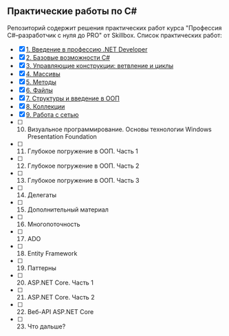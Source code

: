 ## Практические работы по C#

Репозиторий содержит решения практических работ курса "Профессия C#–разработчик с нуля до PRO" от Skillbox.
Список практических работ:
- [x] [1. Введение в профессию .NET Developer](https://github.com/QuiShimo/sb-csharp/tree/main/sb-homework01)
- [x] [2. Базовые возможности C#](https://github.com/QuiShimo/sb-csharp/tree/main/sb-homework02)
- [x] [3. Управляющие конструкции: ветвление и циклы](https://github.com/QuiShimo/sb-csharp/tree/main/sb-homework03)
- [x] [4. Массивы](https://github.com/QuiShimo/sb-csharp/tree/main/sb-homework04)
- [x] [5. Методы](https://github.com/QuiShimo/sb-csharp/tree/main/sb-homework05)
- [x] [6. Файлы](https://github.com/QuiShimo/sb-csharp/tree/main/sb-homework06)
- [x] [7. Структуры и введение в ООП](https://github.com/QuiShimo/sb-csharp/tree/main/sb-homework07)
- [x] [8. Коллекции](https://github.com/QuiShimo/sb-csharp/tree/main/sb-homework08)
- [x] [9. Работа с сетью](https://github.com/QuiShimo/sb-csharp/tree/main/sb-homework09)
- [ ] 10. Визуальное программирование. Основы технологии Windows Presentation Foundation
- [ ] 11. Глубокое погружение в ООП. Часть 1
- [ ] 12. Глубокое погружение в ООП. Часть 2
- [ ] 13. Глубокое погружение в ООП. Часть 3
- [ ] 14. Делегаты
- [ ] 15. Дополнительный материал
- [ ] 16. Многопоточность
- [ ] 17. ADO
- [ ] 18. Entity Framework
- [ ] 19. Паттерны
- [ ] 20. ASP.NET Core. Часть 1
- [ ] 21. ASP.NET Core. Часть 2
- [ ] 22. Веб-API ASP.NET Core
- [ ] 23. Что дальше?
